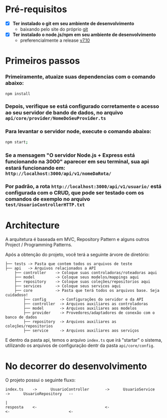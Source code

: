 # Pré-requisitos #

- [x] **Ter instalado o git em seu ambiente de desenvolvimento**
    - baixando pelo site do próprio [git](https://git-scm.com/)
- [x] **Ter instalado o node.js/npm em seu ambiente de desenvolvimento**
    - preferencialmente a release [v7.10](https://nodejs.org/download/release/v7.10.1/)

# Primeiros passos #

### Primeiramente, atuaize suas dependencias com o comando abaixo: ###

```
npm install
```

### Depois, verifique se está configurado corretamente o acesso ao seu servidor de bando de dados, no arquivo `api/core/provider/NomeDoSeuProvider.ts` ###

### Para levantar o servidor node, execute o comando abaixo: ###

```bash
npm start;
```

### Se a mensagem "O servidor Node.js + Express está funcionando na 3000" aparecer em seu terminal, sua api estará funcionando em: `http://localhost:3000/api/v1/nomeDaRota/`

### Por padrão, a rota `http://localhost:3000/api/v1/usuario/` está configurada com o CRUD, que pode ser testado com os comandos de exemplo no arquivo `test/UsuarioControllerHTTP.txt` ###

# Architecture #

A arquitetura é baseada em MVC, Repository Pattern e alguns outros Project / Programming Patterns.

Após a obtenção do projeto, você terá a seguinte árvore de diretório:

```
├── tests -> Pasta que contem todos os arquivos de teste
├── api   -> Arquivos relacionados a API
    ├── controller    -> Coloque suas controladoras/roteadoras aqui
    ├── model         -> Coloque seus modelos/mappings aqui
    ├── repository    -> Coloque suas coleções/repositorios aqui
    ├── services      -> Coloque seus servicos aqui
    ├── core          -> Pasta que terá todos os arquivos base. Seja cuidadoso!
        ├── config      -> Configurações do servidor e da API
        ├── controller  -> Arquivos auxiliares as controladoras
        ├── model       -> Arquivos auxiliares aos modelos
        ├── provider    -> Provedores/adaptadores de conexão com o banco de dados
        ├── repository  -> Arquivos auxiliares as coleções/repositorios
        ├── service     -> Arquivos auxiliares aos serviços
```

E dentro da pasta api, temos o arquivo `index.ts` que irá "startar" o sistema, utilizando os arquivos de configuração dentr da pasta `api/core/config`.


# No decorrer do desenvolvimento #

O projeto possui o seguinte fluxo:
```
index.ts    ->      UsuarioController       ->      UsuarioService      ->      UsuarioRepository   --
                                                                                                      |
resposta    <-                              <-                          <-                          <-
```